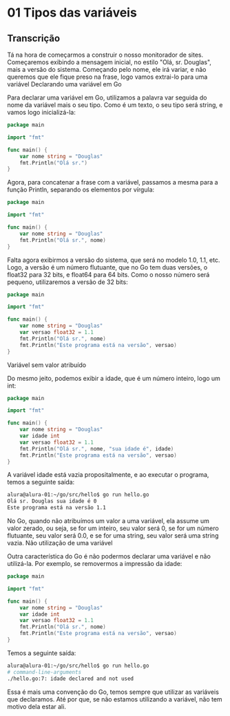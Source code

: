 
# 01 Tipos das variáveis

## Transcrição

Tá na hora de começarmos a construir o nosso monitorador de sites. Começaremos exibindo a mensagem inicial, no estilo "Olá, sr. Douglas", mais a versão do sistema. Começando pelo nome, ele irá variar, e não queremos que ele fique preso na frase, logo vamos extrai-lo para uma variável
Declarando uma variável em Go

Para declarar uma variável em Go, utilizamos a palavra var seguida do nome da variável mais o seu tipo. Como é um texto, o seu tipo será string, e vamos logo inicializá-la:

~~~~go
package main

import "fmt"

func main() {
    var nome string = "Douglas"
    fmt.Println("Olá sr.")
}
~~~~

Agora, para concatenar a frase com a variável, passamos a mesma para a função Println, separando os elementos por vírgula:

~~~~go
package main

import "fmt"

func main() {
    var nome string = "Douglas"
    fmt.Println("Olá sr.", nome)
}
~~~~

Falta agora exibirmos a versão do sistema, que será no modelo 1.0, 1.1, etc. Logo, a versão é um número flutuante, que no Go tem duas versões, o float32 para 32 bits, e float64 para 64 bits. Como o nosso número será pequeno, utilizaremos a versão de 32 bits:

~~~~go
package main

import "fmt"

func main() {
    var nome string = "Douglas"
    var versao float32 = 1.1
    fmt.Println("Olá sr.", nome)
    fmt.Println("Este programa está na versão", versao)
}
~~~~

Variável sem valor atribuído

Do mesmo jeito, podemos exibir a idade, que é um número inteiro, logo um int:

~~~~go
package main

import "fmt"

func main() {
    var nome string = "Douglas"
    var idade int
    var versao float32 = 1.1
    fmt.Println("Olá sr.", nome, "sua idade é", idade)
    fmt.Println("Este programa está na versão", versao)
}
~~~~

A variável idade está vazia propositalmente, e ao executar o programa, temos a seguinte saída:

~~~~bash
alura@alura-01:~/go/src/hello$ go run hello.go
Olá sr. Douglas sua idade é 0
Este programa está na versão 1.1
~~~~

No Go, quando não atribuímos um valor a uma variável, ela assume um valor zerado, ou seja, se for um inteiro, seu valor será 0, se for um número flutuante, seu valor será 0.0, e se for uma string, seu valor será uma string vazia.
Não utilização de uma variável

Outra característica do Go é não podermos declarar uma variável e não utilizá-la. Por exemplo, se removermos a impressão da idade:

~~~~go
package main

import "fmt"

func main() {
    var nome string = "Douglas"
    var idade int
    var versao float32 = 1.1
    fmt.Println("Olá sr.", nome)
    fmt.Println("Este programa está na versão", versao)
}
~~~~

Temos a seguinte saída:

~~~~bash
alura@alura-01:~/go/src/hello$ go run hello.go
# command-line-arguments
./hello.go:7: idade declared and not used
~~~~

Essa é mais uma convenção do Go, temos sempre que utilizar as variáveis que declaramos. Até por que, se não estamos utilizando a variável, não tem motivo dela estar ali.